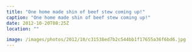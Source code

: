 ```yaml
---
title: "One home made shin of beef stew coming up!"
caption: "One home made shin of beef stew coming up!"
date: 2012-10-20T08:25Z
location: ""

image: /images/photos/2012/10/c31538ed7b2c544bb1f17655a36f6bd6.jpg
---
```

